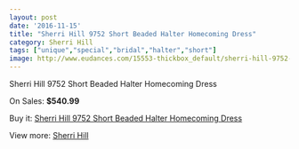 ```yaml
---
layout: post
date: '2016-11-15'
title: "Sherri Hill 9752 Short Beaded Halter Homecoming Dress"
category: Sherri Hill
tags: ["unique","special","bridal","halter","short"]
image: http://www.eudances.com/15553-thickbox_default/sherri-hill-9752-short-beaded-halter-homecoming-dress.jpg
---
```

Sherri Hill 9752 Short Beaded Halter Homecoming Dress

On Sales: **$540.99**
<a href="https://www.eudances.com/en/sherri-hill/4600-sherri-hill-9752-short-beaded-halter-homecoming-dress.html"><amp-img layout="responsive" width="600" height="600" src="//www.eudances.com/15553-thickbox_default/sherri-hill-9752-short-beaded-halter-homecoming-dress.jpg" alt="Sherri Hill 9752 Short Beaded Halter Homecoming Dress 0" /></a>
<a href="https://www.eudances.com/en/sherri-hill/4600-sherri-hill-9752-short-beaded-halter-homecoming-dress.html"><amp-img layout="responsive" width="600" height="600" src="//www.eudances.com/15554-thickbox_default/sherri-hill-9752-short-beaded-halter-homecoming-dress.jpg" alt="Sherri Hill 9752 Short Beaded Halter Homecoming Dress 1" /></a>
<a href="https://www.eudances.com/en/sherri-hill/4600-sherri-hill-9752-short-beaded-halter-homecoming-dress.html"><amp-img layout="responsive" width="600" height="600" src="//www.eudances.com/15555-thickbox_default/sherri-hill-9752-short-beaded-halter-homecoming-dress.jpg" alt="Sherri Hill 9752 Short Beaded Halter Homecoming Dress 2" /></a>
<a href="https://www.eudances.com/en/sherri-hill/4600-sherri-hill-9752-short-beaded-halter-homecoming-dress.html"><amp-img layout="responsive" width="600" height="600" src="//www.eudances.com/15556-thickbox_default/sherri-hill-9752-short-beaded-halter-homecoming-dress.jpg" alt="Sherri Hill 9752 Short Beaded Halter Homecoming Dress 3" /></a>
<a href="https://www.eudances.com/en/sherri-hill/4600-sherri-hill-9752-short-beaded-halter-homecoming-dress.html"><amp-img layout="responsive" width="600" height="600" src="//www.eudances.com/15557-thickbox_default/sherri-hill-9752-short-beaded-halter-homecoming-dress.jpg" alt="Sherri Hill 9752 Short Beaded Halter Homecoming Dress 4" /></a>

Buy it: [Sherri Hill 9752 Short Beaded Halter Homecoming Dress](https://www.eudances.com/en/sherri-hill/4600-sherri-hill-9752-short-beaded-halter-homecoming-dress.html "Sherri Hill 9752 Short Beaded Halter Homecoming Dress")

View more: [Sherri Hill](https://www.eudances.com/en/80-Sherri-Hill "Sherri Hill")